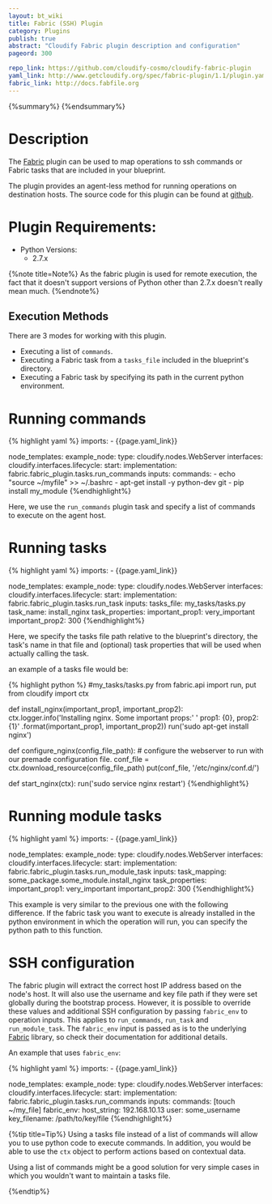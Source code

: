 ```yaml
---
layout: bt_wiki
title: Fabric (SSH) Plugin
category: Plugins
publish: true
abstract: "Cloudify Fabric plugin description and configuration"
pageord: 300

repo_link: https://github.com/cloudify-cosmo/cloudify-fabric-plugin
yaml_link: http://www.getcloudify.org/spec/fabric-plugin/1.1/plugin.yaml
fabric_link: http://docs.fabfile.org
---
```

{%summary%}
{%endsummary%}


# Description

The [Fabric]({{page.fabric_link}}) plugin can be used to map operations to ssh commands or Fabric tasks that are included in your blueprint.

The plugin provides an agent-less method for running operations on destination hosts. The source code for this plugin can be found at [github]({{page.repo_link}}).


# Plugin Requirements:

* Python Versions:
  * 2.7.x


{%note title=Note%}
As the fabric plugin is used for remote execution, the fact that it doesn't support versions of Python other than 2.7.x doesn't really mean much.
{%endnote%}


## Execution Methods

There are 3 modes for working with this plugin.

* Executing a list of `commands`.
* Executing a Fabric task from a `tasks_file` included in the blueprint's directory.
* Executing a Fabric task by specifying its path in the current python environment.

# Running commands

{% highlight yaml %}
imports:
    - {{page.yaml_link}}

node_templates:
  example_node:
    type: cloudify.nodes.WebServer
    interfaces:
      cloudify.interfaces.lifecycle:
          start:
            implementation: fabric.fabric_plugin.tasks.run_commands
            inputs:
              commands:
                - echo "source ~/myfile" >> ~/.bashrc
                - apt-get install -y python-dev git
                - pip install my_module
{%endhighlight%}

Here, we use the `run_commands` plugin task and specify a list of commands to execute on the agent host.


# Running tasks

{% highlight yaml %}
imports:
    - {{page.yaml_link}}

node_templates:
  example_node:
    type: cloudify.nodes.WebServer
    interfaces:
      cloudify.interfaces.lifecycle:
        start:
          implementation: fabric.fabric_plugin.tasks.run_task
          inputs:
            tasks_file: my_tasks/tasks.py
            task_name: install_nginx
            task_properties:
              important_prop1: very_important
              important_prop2: 300
{%endhighlight%}

Here, we specify the tasks file path relative to the blueprint's directory, the task's name in that file and (optional) task properties
that will be used when actually calling the task.

an example of a tasks file would be:

{% highlight python %}
#my_tasks/tasks.py
from fabric.api import run, put
from cloudify import ctx

def install_nginx(important_prop1, important_prop2):
    ctx.logger.info('Installing nginx. Some important props:'
                    ' prop1: {0}, prop2: {1}'
                    .format(important_prop1, important_prop2))
    run('sudo apt-get install nginx')


def configure_nginx(config_file_path):
    # configure the webserver to run with our premade configuration file.
    conf_file = ctx.download_resource(config_file_path)
    put(conf_file, '/etc/nginx/conf.d/')


def start_nginx(ctx):
    run('sudo service nginx restart')
{%endhighlight%}

# Running module tasks

{% highlight yaml %}
imports:
    - {{page.yaml_link}}

node_templates:
  example_node:
    type: cloudify.nodes.WebServer
    interfaces:
      cloudify.interfaces.lifecycle:
        start:
          implementation: fabric.fabric_plugin.tasks.run_module_task
          inputs:
            task_mapping: some_package.some_module.install_nginx
            task_properties:
              important_prop1: very_important
              important_prop2: 300
{%endhighlight%}

This example is very similar to the previous one with the following difference. If the fabric task you want to execute is already installed in the python environment in which the operation will run, you can specify the python path to this function.

# SSH configuration
The fabric plugin will extract the correct host IP address based on the node's host. It will also use the username and key file path if they were set globally during the bootstrap process. However, it is possible to override these values and additional SSH configuration by passing `fabric_env` to operation inputs. This applies to `run_commands`, `run_task` and `run_module_task`. The `fabric_env` input is passed as is to the underlying [Fabric]({{page.fabric_link}}/en/latest/usage/env.html) library, so check their documentation for additional details.


An example that uses `fabric_env`:

{% highlight yaml %}
imports:
    - {{page.yaml_link}}

node_templates:
  example_node:
    type: cloudify.nodes.WebServer
    interfaces:
      cloudify.interfaces.lifecycle:
        start:
          implementation: fabric.fabric_plugin.tasks.run_commands
          inputs:
            commands: [touch ~/my_file]
            fabric_env:
              host_string: 192.168.10.13
              user: some_username
              key_filename: /path/to/key/file
{%endhighlight%}

{%tip title=Tip%}
Using a tasks file instead of a list of commands will allow you to use python code to execute commands. In addition, you would be able to use the `ctx` object to perform actions based on contextual data.

Using a list of commands might be a good solution for very simple cases in which you wouldn't want to maintain a tasks file.

{%endtip%}
